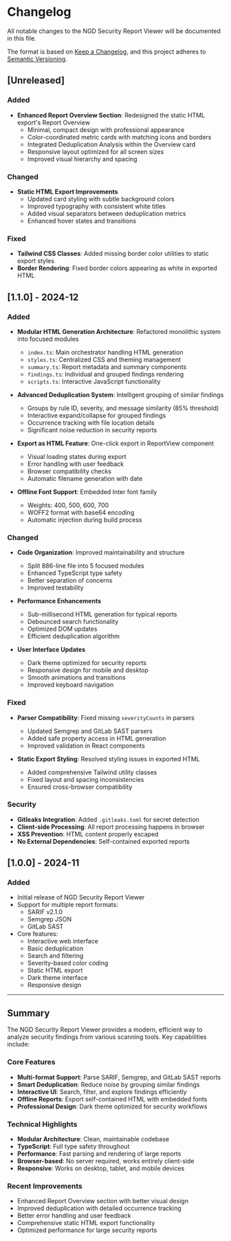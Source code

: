 # Changelog

All notable changes to the NGD Security Report Viewer will be documented in this file.

The format is based on [Keep a Changelog](https://keepachangelog.com/en/1.0.0/),
and this project adheres to [Semantic Versioning](https://semver.org/spec/v2.0.0.html).

## [Unreleased]

### Added
- **Enhanced Report Overview Section**: Redesigned the static HTML export's Report Overview
  - Minimal, compact design with professional appearance
  - Color-coordinated metric cards with matching icons and borders
  - Integrated Deduplication Analysis within the Overview card
  - Responsive layout optimized for all screen sizes
  - Improved visual hierarchy and spacing

### Changed
- **Static HTML Export Improvements**
  - Updated card styling with subtle background colors
  - Improved typography with consistent white titles
  - Added visual separators between deduplication metrics
  - Enhanced hover states and transitions

### Fixed
- **Tailwind CSS Classes**: Added missing border color utilities to static export styles
- **Border Rendering**: Fixed border colors appearing as white in exported HTML

## [1.1.0] - 2024-12

### Added
- **Modular HTML Generation Architecture**: Refactored monolithic system into focused modules
  - `index.ts`: Main orchestrator handling HTML generation
  - `styles.ts`: Centralized CSS and theming management
  - `summary.ts`: Report metadata and summary components
  - `findings.ts`: Individual and grouped findings rendering
  - `scripts.ts`: Interactive JavaScript functionality
  
- **Advanced Deduplication System**: Intelligent grouping of similar findings
  - Groups by rule ID, severity, and message similarity (85% threshold)
  - Interactive expand/collapse for grouped findings
  - Occurrence tracking with file location details
  - Significant noise reduction in security reports

- **Export as HTML Feature**: One-click export in ReportView component
  - Visual loading states during export
  - Error handling with user feedback
  - Browser compatibility checks
  - Automatic filename generation with date

- **Offline Font Support**: Embedded Inter font family
  - Weights: 400, 500, 600, 700
  - WOFF2 format with base64 encoding
  - Automatic injection during build process

### Changed
- **Code Organization**: Improved maintainability and structure
  - Split 886-line file into 5 focused modules
  - Enhanced TypeScript type safety
  - Better separation of concerns
  - Improved testability

- **Performance Enhancements**
  - Sub-millisecond HTML generation for typical reports
  - Debounced search functionality
  - Optimized DOM updates
  - Efficient deduplication algorithm

- **User Interface Updates**
  - Dark theme optimized for security reports
  - Responsive design for mobile and desktop
  - Smooth animations and transitions
  - Improved keyboard navigation

### Fixed
- **Parser Compatibility**: Fixed missing `severityCounts` in parsers
  - Updated Semgrep and GitLab SAST parsers
  - Added safe property access in HTML generation
  - Improved validation in React components

- **Static Export Styling**: Resolved styling issues in exported HTML
  - Added comprehensive Tailwind utility classes
  - Fixed layout and spacing inconsistencies
  - Ensured cross-browser compatibility

### Security
- **Gitleaks Integration**: Added `.gitleaks.toml` for secret detection
- **Client-side Processing**: All report processing happens in browser
- **XSS Prevention**: HTML content properly escaped
- **No External Dependencies**: Self-contained exported reports

## [1.0.0] - 2024-11

### Added
- Initial release of NGD Security Report Viewer
- Support for multiple report formats:
  - SARIF v2.1.0
  - Semgrep JSON
  - GitLab SAST
- Core features:
  - Interactive web interface
  - Basic deduplication
  - Search and filtering
  - Severity-based color coding
  - Static HTML export
  - Dark theme interface
  - Responsive design

---

## Summary

The NGD Security Report Viewer provides a modern, efficient way to analyze security findings from various scanning tools. Key capabilities include:

### Core Features
- **Multi-format Support**: Parse SARIF, Semgrep, and GitLab SAST reports
- **Smart Deduplication**: Reduce noise by grouping similar findings
- **Interactive UI**: Search, filter, and explore findings efficiently
- **Offline Reports**: Export self-contained HTML with embedded fonts
- **Professional Design**: Dark theme optimized for security workflows

### Technical Highlights
- **Modular Architecture**: Clean, maintainable codebase
- **TypeScript**: Full type safety throughout
- **Performance**: Fast parsing and rendering of large reports
- **Browser-based**: No server required, works entirely client-side
- **Responsive**: Works on desktop, tablet, and mobile devices

### Recent Improvements
- Enhanced Report Overview section with better visual design
- Improved deduplication with detailed occurrence tracking
- Better error handling and user feedback
- Comprehensive static HTML export functionality
- Optimized performance for large security reports